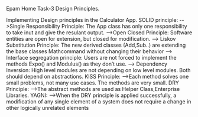 Epam Home Task-3 Design Principles.

Implementing Design principles in the Calculator App.
SOLID principle:
-->Single Responsibility Principle: The App class has only one responsibility to take inut and give the resulant output.
-->Open Closed Principle: Software entities are open for extension, but closed for modification.
--> Liskov Substitution Principle: The new derived classes (Add,Sub..) are extending the base classes Mathcommand without changing their behavior
--> Interface segregation principle: Users are not forced to implement the methods Expo() and Modulus() as they don’t use.
--> Dependency Inversion: High level modules are not depending on low level modules. Both should depend on abstractions.
KISS Principle:
-->Each method solves one small problems, not many use cases. The methods are very small.
DRY Principle:
-->The abstract methods are used as Helper Class,Enterprise Libraries.
YAGNI:
-->When the DRY principle is applied successfully, a modification of any single element of a system does not require a change in other logically unrelated elements
